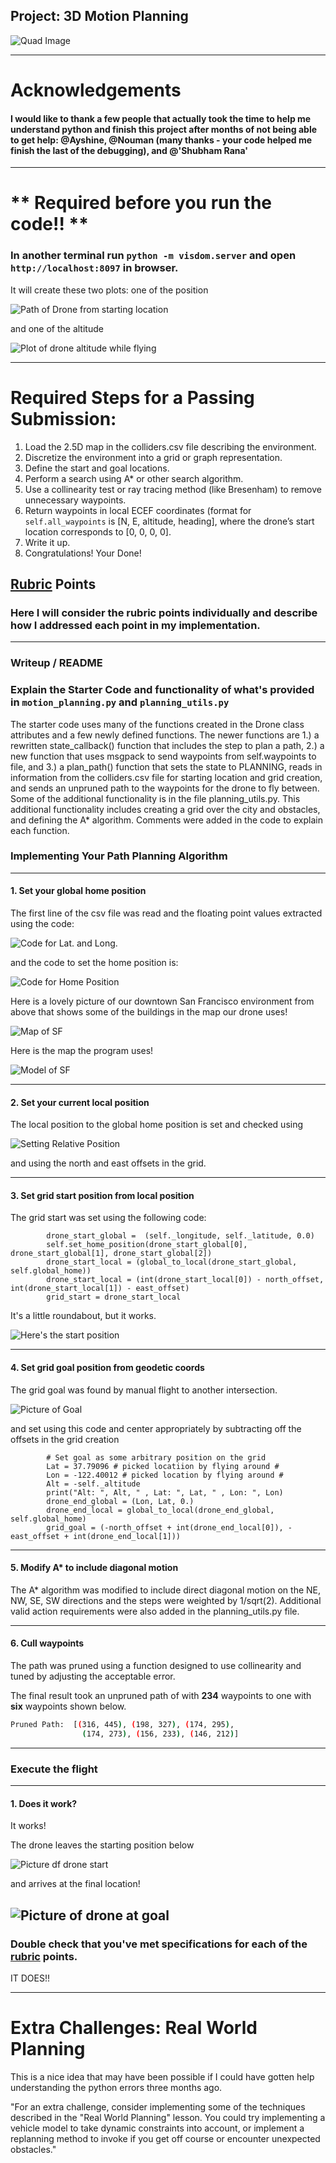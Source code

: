 ## Project: 3D Motion Planning
![Quad Image](./misc/enroute.png)

---

# Acknowledgements
#### I would like to thank a few people that actually took the time to help me understand python and finish this project after months of not being able to get help: @Ayshine, @Nouman (many thanks - your code helped me finish the last of the debugging), and @'Shubham Rana'

---

# ** Required before you run the code!! \*\*
### In another terminal run ```python -m visdom.server``` and open ```http://localhost:8097``` in browser.
It will create these two plots:
one of the position

![Path of Drone from starting location](./misc/PlotRouteFromCenter.jpeg)

and one of the altitude

![Plot of drone altitude while flying](./misc/GraphOfAltitude.jpeg)

--- 
# Required Steps for a Passing Submission:
1. Load the 2.5D map in the colliders.csv file describing the environment.
2. Discretize the environment into a grid or graph representation.
3. Define the start and goal locations.
4. Perform a search using A* or other search algorithm.
5. Use a collinearity test or ray tracing method (like Bresenham) to remove unnecessary waypoints.
6. Return waypoints in local ECEF coordinates (format for `self.all_waypoints` is [N, E, altitude, heading], where the drone’s start location corresponds to [0, 0, 0, 0].
7. Write it up.
8. Congratulations!  Your Done!

## [Rubric](https://review.udacity.com/#!/rubrics/1534/view) Points
### Here I will consider the rubric points individually and describe how I addressed each point in my implementation.  

---
### Writeup / README
### Explain the Starter Code and functionality of what's provided in `motion_planning.py` and `planning_utils.py`
The starter code uses many of the functions created in the Drone class attributes and a few newly defined functions. 
The newer functions are 1.) a rewritten state_callback() function that includes the step to plan a path, 2.) a new function
that uses msgpack to send waypoints from self.waypoints to file, and 3.) a plan_path() function that sets the state to PLANNING,
reads in information from the colliders.csv file for starting location and grid creation, and sends an unpruned path to
the waypoints for the drone to fly between. Some of the additional functionality is in the file planning_utils.py. This 
additional functionality includes creating a grid over the city and obstacles, and defining the A* algorithm. Comments
were added in the code to explain each function.


### Implementing Your Path Planning Algorithm

---
#### 1. Set your global home position
The first line of the csv file was read and the floating point values extracted using the code:

![Code for Lat. and Long.](./misc/CodeForLatLon.jpeg)

 and the code to set the home position is:
 
![Code for Home Position](./misc/CodeToSetHomePosition.jpeg)
 

Here is a lovely picture of our downtown San Francisco environment from above that shows some of the buildings in 
the map our drone uses!

![Map of SF](./misc/map.png)

Here is the map the program uses!

![Model of SF](./misc/ModelOfSF.jpeg)

---
#### 2. Set your current local position
The local position to the global home position is set and checked using 

![Setting Relative Position](./misc/SetGlobalLocal.jpeg) 

and using the north and east offsets in the grid.

---
#### 3. Set grid start position from local position
The grid start was set using the following code:
```     
        drone_start_global =  (self._longitude, self._latitude, 0.0)
        self.set_home_position(drone_start_global[0], drone_start_global[1], drone_start_global[2])
        drone_start_local = (global_to_local(drone_start_global, self.global_home))
        drone_start_local = (int(drone_start_local[0]) - north_offset, int(drone_start_local[1]) - east_offset)
        grid_start = drone_start_local
 ```
 It's a little roundabout, but it works. 
 
 ![Here's the start position](./misc/StartPosition4Drone.jpeg) 

---  
#### 4. Set grid goal position from geodetic coords
The grid goal was found by manual flight to another intersection.

![Picture of Goal](./misc/FinalPosition4Drone.jpeg)


and set using this code and center appropriately by subtracting off the offsets in the grid creation
```
        # Set goal as some arbitrary position on the grid
        Lat = 37.79096 # picked locatiion by flying around #
        Lon = -122.40012 # picked location by flying around #
        Alt = -self._altitude
        print("Alt: ", Alt, " , Lat: ", Lat, " , Lon: ", Lon)
        drone_end_global = (Lon, Lat, 0.)
        drone_end_local = global_to_local(drone_end_global, self.global_home)
        grid_goal = (-north_offset + int(drone_end_local[0]), -east_offset + int(drone_end_local[1]))
```
---
#### 5. Modify A* to include diagonal motion
 The A* algorithm was modified to include direct diagonal motion on the NE, NW, SE, SW directions and the 
 steps were weighted by 1/sqrt(2). Additional valid action requirements were also added in the planning_utils.py file.

---
#### 6. Cull waypoints 
The path was pruned using a function designed to use collinearity and tuned by adjusting 
the acceptable error. 

The final result took an unpruned path of with **234** waypoints to one with **six** waypoints shown below.
```bash
Pruned Path:  [(316, 445), (198, 327), (174, 295), 
                (174, 273), (156, 233), (146, 212)]
```


------
### Execute the flight
---
#### 1. Does it work?
It works!

The drone leaves the starting position below

![Picture df drone start](./misc/DroneLeavingStart.jpeg)

and arrives at the final location!

![Picture of drone at goal](./misc/DroneAtFinalLocation.jpeg)
---
### Double check that you've met specifications for each of the [rubric](https://review.udacity.com/#!/rubrics/1534/view) points.
 
IT DOES!!

 ---
# Extra Challenges: Real World Planning
This is a nice idea that may have been possible if I could have gotten help understanding the python errors three 
months ago.

"For an extra challenge, consider implementing some of the techniques described in the "Real World Planning" lesson. 
You could try implementing a vehicle model to take dynamic constraints into account, or implement a replanning method to invoke if you get off course or encounter unexpected obstacles."


